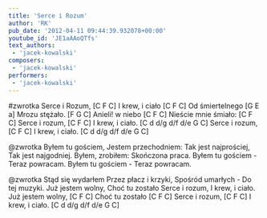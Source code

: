 ```yaml
---
title: 'Serce i Rozum'
author: 'RK'
pub_date: '2012-04-11 09:44:39.932078+00:00'
youtube_id: 'JE1aAAoQTfs'
text_authors:
 - 'jacek-kowalski'
composers:
 - 'jacek-kowalski'
performers:
 - 'jacek-kowalski'
---
```


#zwrotka
Serce i Rozum, [C F C]
I krew, i ciało [C F C]
Od śmiertelnego [G E a]
Mrozu stężało. [F G C]
Anieli! w niebo [C F C]
Nieście mnie śmiało: [C F C]
Serce i rozum,	 [C F C]
I krew, i ciało. [C d d/g d/f d/e G C]
Serce i rozum,	 [C F C]
I krew, i ciało. [C d d/g d/f d/e G C]

@zwrotka
Byłem tu gościem,
Jestem przechodniem:
Tak jest najprościej,
Tak jest najgodniej.
Byłem, zrobiłem:
Skończona praca.
Byłem tu gościem -
Teraz powracam.
Byłem tu gościem -
Teraz powracam.

@zwrotka
Stąd się wydarłem
Przez płacz i krzyki,
Spośród umarłych -
Do tej muzyki.
Już jestem wolny,
Choć tu zostało
Serce i rozum,
I krew, i ciało. 
Już jestem wolny, [C F C]
Choć tu zostało [C F C]
Serce i rozum, [C F C]
I krew, i ciało.  [C d d/g d/f d/e G C]